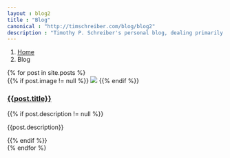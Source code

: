 ```yaml
---
layout : blog2
title : "Blog"
canonical : "http://timschreiber.com/blog/blog2"
description : "Timothy P. Schreiber's personal blog, dealing primarily with software development, but also dabbling in songwriting, food, and gardening from time to time."
---
```


<ol class="breadcrumb">
	<li><a href="/">Home</a></li>
	<li>Blog</li>
</ol>



<div id="pinstrap-container">
	{% for post in site.posts %}
		<div class="pinstrap-item">
			<div class="panel panel-default">
				<div class="panel-body">
					{{% if post.image != null %}}
						<img src="/img/{{post.image}}" class="img-rounded" />
					{{% endif %}}
					<h3><a href="{{post.url}}">{{post.title}}</a></h3>
					{{% if post.description != null %}}
						<p>{{post.description}}</p>
					{{% endif %}}
				</div>
			</div>
		</div>
	{% endfor %}
</div>

